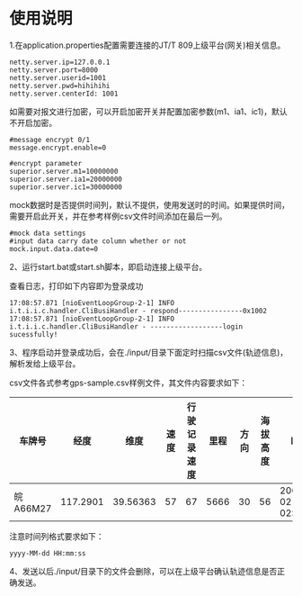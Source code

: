 # 使用说明

1.在application.properties配置需要连接的JT/T 809上级平台(网关)相关信息。



```
netty.server.ip=127.0.0.1
netty.server.port=8000
netty.server.userid=1001
netty.server.pwd=hihihihi
netty.server.centerId: 1001
```

如需要对报文进行加密，可以开启加密开关并配置加密参数(m1、ia1、ic1)，默认不开启加密。

```
#message encrypt 0/1
message.encrypt.enable=0

#encrypt parameter
superior.server.m1=10000000
superior.server.ia1=20000000
superior.server.ic1=30000000
```

mock数据时是否提供时间列，默认不提供，使用发送时的时间。如果提供时间，需要开启此开关，并在参考样例csv文件时间添加在最后一列。

```
#mock data settings
#input data carry date column whether or not 
mock.input.data.date=0
```

2、运行start.bat或start.sh脚本，即启动连接上级平台。

查看日志，打印如下内容即为登录成功

```
17:08:57.871 [nioEventLoopGroup-2-1] INFO  i.t.i.i.c.handler.CliBusiHandler - respond----------------0x1002
17:08:57.871 [nioEventLoopGroup-2-1] INFO  i.t.i.i.c.handler.CliBusiHandler - ------------------login sucessfully!
```

3、程序启动并登录成功后，会在./input/目录下面定时扫描csv文件(轨迹信息)，解析发给上级平台。

csv文件各式参考gps-sample.csv样例文件，其文件内容要求如下：

| 车牌号   | 经度     | 维度     | 速度 | 行驶记录速度 | 里程 | 方向 | 海拔高度 | 时间                |
| -------- | -------- | -------- | ---- | ------------ | ---- | ---- | -------- | ------------------- |
| 皖A66M27 | 117.2901 | 39.56363 | 57   | 67           | 5666 | 30   | 56       | 2007-02-20 02:03:13 |

注意时间列格式要求如下：

```
yyyy-MM-dd HH:mm:ss
```

4、发送以后./input/目录下的文件会删除，可以在上级平台确认轨迹信息是否正确发送。